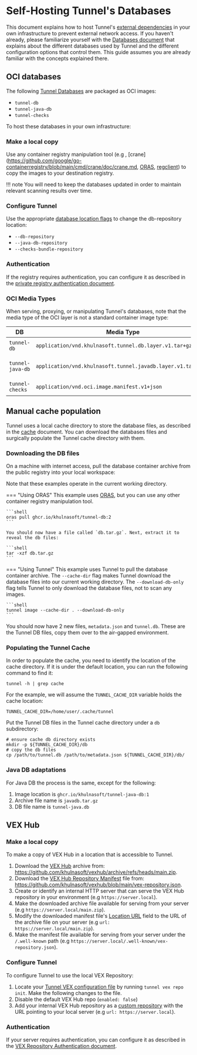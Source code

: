 # Self-Hosting Tunnel's Databases

This document explains how to host Tunnel's [external dependencies](./air-gap.md) in your own infrastructure to prevent external network access. If you haven't already, please familiarize yourself with the [Databases document](../configuration/db.md) that explains about the different databases used by Tunnel and the different configuration options that control them. This guide assumes you are already familiar with the concepts explained there.

## OCI databases

The following [Tunnel Databases](../configuration/db.md) are packaged as OCI images:

- `tunnel-db`
- `tunnel-java-db`
- `tunnel-checks`

To host these databases in your own infrastructure:

### Make a local copy

Use any container registry manipulation tool (e.g , [crane](https://github.com/google/go-containerregistry/blob/main/cmd/crane/doc/crane.md, [ORAS](https://oras.land), [regclient](https://github.com/regclient/regclient/tree/main)) to copy the images to your destination registry.

!!! note
You will need to keep the databases updated in order to maintain relevant scanning results over time.

### Configure Tunnel

Use the appropriate [database location flags](../configuration/db.md#database-locations) to change the db-repository location:

- `--db-repository`
- `--java-db-repository`
- `--checks-bundle-repository`

### Authentication

If the registry requires authentication, you can configure it as described in the [private registry authentication document](../advanced/private-registries/index.md).

### OCI Media Types

When serving, proxying, or manipulating Tunnel's databases, note that the media type of the OCI layer is not a standard container image type:

| DB               | Media Type                                                   | Reference                                                                      |
| ---------------- | ------------------------------------------------------------ | ------------------------------------------------------------------------------ |
| `tunnel-db`      | `application/vnd.khulnasoft.tunnel.db.layer.v1.tar+gzip`     | <https://go.khulnasoft.com/tunnel-db/pkgs/container/tunnel-db>                 |
| `tunnel-java-db` | `application/vnd.khulnasoft.tunnel.javadb.layer.v1.tar+gzip` | https://github.com/khulnasoft-lab/tunnel-java-db/pkgs/container/tunnel-java-db |
| `tunnel-checks`  | `application/vnd.oci.image.manifest.v1+json`                 | https://github.com/aquasecurity/trivy-checks/pkgs/container/tunnel-checks      |

## Manual cache population

Tunnel uses a local cache directory to store the database files, as described in the [cache](../configuration/cache.md) document.
You can download the databases files and surgically populate the Tunnel cache directory with them.

### Downloading the DB files

On a machine with internet access, pull the database container archive from the public registry into your local workspace:

Note that these examples operate in the current working directory.

=== "Using ORAS"
This example uses [ORAS](https://oras.land), but you can use any other container registry manipulation tool.

    ```shell
    oras pull ghcr.io/khulnasoft/tunnel-db:2
    ```

    You should now have a file called `db.tar.gz`. Next, extract it to reveal the db files:

    ```shell
    tar -xzf db.tar.gz
    ```

=== "Using Tunnel"
This example uses Tunnel to pull the database container archive. The `--cache-dir` flag makes Tunnel download the database files into our current working directory. The `--download-db-only` flag tells Tunnel to only download the database files, not to scan any images.

    ```shell
    tunnel image --cache-dir . --download-db-only
    ```

You should now have 2 new files, `metadata.json` and `tunnel.db`. These are the Tunnel DB files, copy them over to the air-gapped environment.

### Populating the Tunnel Cache

In order to populate the cache, you need to identify the location of the cache directory. If it is under the default location, you can run the following command to find it:

```shell
tunnel -h | grep cache
```

For the example, we will assume the `TUNNEL_CACHE_DIR` variable holds the cache location:

```shell
TUNNEL_CACHE_DIR=/home/user/.cache/tunnel
```

Put the Tunnel DB files in the Tunnel cache directory under a `db` subdirectory:

```shell
# ensure cache db directory exists
mkdir -p ${TUNNEL_CACHE_DIR}/db
# copy the db files
cp /path/to/tunnel.db /path/to/metadata.json ${TUNNEL_CACHE_DIR}/db/
```

### Java DB adaptations

For Java DB the process is the same, except for the following:

1. Image location is `ghcr.io/khulnasoft/tunnel-java-db:1`
2. Archive file name is `javadb.tar.gz`
3. DB file name is `tunnel-java.db`

## VEX Hub

### Make a local copy

To make a copy of VEX Hub in a location that is accessible to Tunnel.

1. Download the [VEX Hub](https://github.com/khulnasoft/vexhub) archive from: <https://github.com/khulnasoft/vexhub/archive/refs/heads/main.zip>.
1. Download the [VEX Hub Repository Manifest](https://github.com/khulnasoft/vex-repo-spec#2-repository-manifest) file from: <https://github.com/khulnasoft/vexhub/blob/main/vex-repository.json>.
1. Create or identify an internal HTTP server that can serve the VEX Hub repository in your environment (e.g `https://server.local`).
1. Make the downloaded archive file available for serving from your server (e.g `https://server.local/main.zip`).
1. Modify the downloaded manifest file's [Location URL](https://github.com/khulnasoft/vex-repo-spec?tab=readme-ov-file#locations-subfields) field to the URL of the archive file on your server (e.g `url: https://server.local/main.zip`).
1. Make the manifest file available for serving from your server under the `/.well-known` path (e.g `https://server.local/.well-known/vex-repository.json`).

### Configure Tunnel

To configure Tunnel to use the local VEX Repository:

1. Locate your [Tunnel VEX configuration file](../supply-chain/vex/repo/#configuration-file) by running `tunnel vex repo init`. Make the following changes to the file.
1. Disable the default VEX Hub repo (`enabled: false`)
1. Add your internal VEX Hub repository as a [custom repository](../supply-chain/vex/repo/#custom-repositories) with the URL pointing to your local server (e.g `url: https://server.local`).

### Authentication

If your server requires authentication, you can configure it as described in the [VEX Repository Authentication document](../supply-chain/vex/repo/#authentication).
